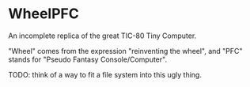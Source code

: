 # WheelPFC
An incomplete replica of the great TIC-80 Tiny Computer.

"Wheel" comes from the expression "reinventing the wheel", and "PFC" stands for "Pseudo Fantasy Console/Computer".

TODO: think of a way to fit a file system into this ugly thing.
